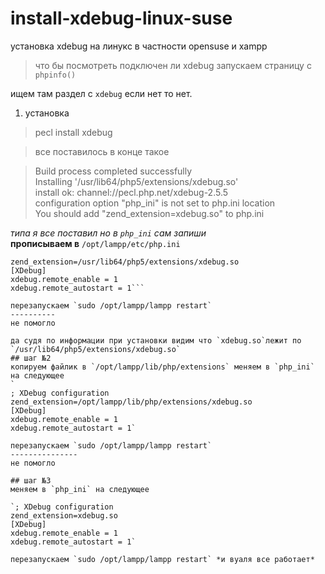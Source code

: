 # install-xdebug-linux-suse  
установка xdebug на линукс в частности opensuse и xampp   

> что бы посмотреть подключен ли xdebug запускаем страницу с `phpinfo()` 
 
ищем там раздел с `xdebug` если нет то нет.  


1. установка   
> pecl install xdebug 

> все поставилось в конце такое    

> Build process completed successfully  
Installing '/usr/lib64/php5/extensions/xdebug.so'  
install ok: channel://pecl.php.net/xdebug-2.5.5  
configuration option "php_ini" is not set to php.ini location    
You should add "zend_extension=xdebug.so" to php.ini 

*типа я все поставил но в `php_ini` сам запиши*    
**прописываем в** `/opt/lampp/etc/php.ini`    

```; XDebug configuration  
zend_extension=/usr/lib64/php5/extensions/xdebug.so   
[XDebug]  
xdebug.remote_enable = 1  
xdebug.remote_autostart = 1```  

перезапускаем `sudo /opt/lampp/lampp restart` 
----------
не помогло   

да судя по информации при установки видим что `xdebug.so`лежит по `/usr/lib64/php5/extensions/xdebug.so`  
## шаг №2  
копируем файлик в `/opt/lampp/lib/php/extensions` меняем в `php_ini` на следующее  
`
; XDebug configuration  
zend_extension=/opt/lampp/lib/php/extensions/xdebug.so  
[XDebug]  
xdebug.remote_enable = 1  
xdebug.remote_autostart = 1`  

перезапускаем `sudo /opt/lampp/lampp restart` 
---------------
не помогло    

## шаг №3   
меняем в `php_ini` на следующее  

`; XDebug configuration  
zend_extension=xdebug.so  
[XDebug]  
xdebug.remote_enable = 1  
xdebug.remote_autostart = 1`  

перезапускаем `sudo /opt/lampp/lampp restart` *и вуаля все работает*    
